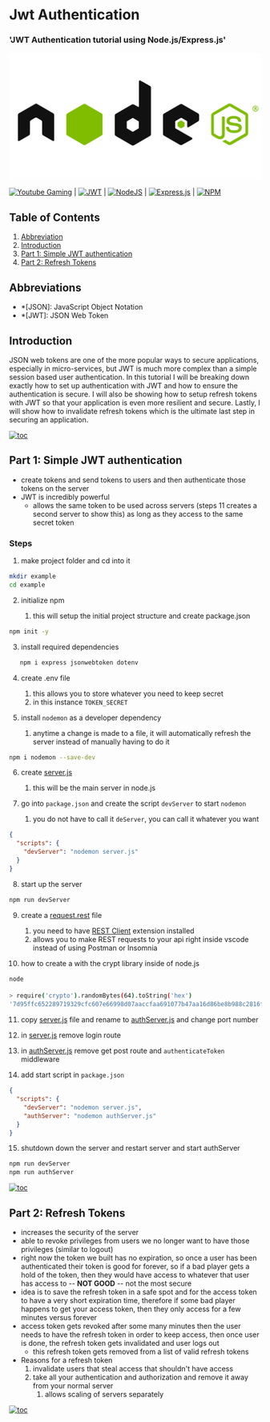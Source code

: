 # Jwt Authentication

### 'JWT Authentication tutorial using Node.js/Express.js'

[![nodejs](../../../../assets/images/nodejs.png)](https://nodejs.org/en/)

[![Youtube Gaming](https://img.shields.io/badge/Youtube-FF0000?style=flat&logo=Youtube&logoColor=white)](https://www.youtube.com/watch?v=mbsmsi7l3r4) |
[![JWT](https://img.shields.io/badge/JWT-black?style=flat&logo=JSON%20web%20tokens)](https://github.com/auth0/node-jsonwebtoken#readme) |
[![NodeJS](https://img.shields.io/badge/Docs-node.js-6DA55F?style=flat&logo=node.js&logoColor=white)](https://nodejs.org/en/docs/) |
[![Express.js](https://img.shields.io/badge/Docs-express.js-%23404d59.svg?style=flat&logo=express&logoColor=%2361DAFB)](https://expressjs.com/en/guide/routing.html) |
[![NPM](https://img.shields.io/badge/NPM-%23000000.svg?style=flat&logo=npm&logoColor=white)](https://www.npmjs.com/)

## Table of Contents

1. [Abbreviation](#abbreviations)
2. [Introduction](#introduction)
3. [Part 1: Simple JWT authentication](#part-1-simple-jwt-authentication)
4. [Part 2: Refresh Tokens](#part-2-refresh-tokens)

## Abbreviations

- \*[JSON]: JavaScript Object Notation
- \*[JWT]: JSON Web Token

## Introduction

JSON web tokens are one of the more popular ways to secure applications, especially in micro-services, but JWT is much more complex than a simple session based user authentication. In this tutorial I will be breaking down exactly how to set up authentication with JWT and how to ensure the authentication is secure. I will also be showing how to setup refresh tokens with JWT so that your application is even more resilient and secure. Lastly, I will show how to invalidate refresh tokens which is the ultimate last step in securing an application.

[![toc](https://img.shields.io/badge/back%20to%20top-%E2%86%A9-red)](#table-of-contents)

## Part 1: Simple JWT authentication

- create tokens and send tokens to users and then authenticate those tokens on the server
- JWT is incredibly powerful
  - allows the same token to be used across servers (steps 11 creates a second server to show this) as long as they access to the same secret token

### Steps

1. make project folder and cd into it

```bash
mkdir example
cd example
```

2. initialize npm

   1. this will setup the initial project structure and create package.json

```bash
npm init -y
```

3. install required dependencies

```bash
   npm i express jsonwebtoken dotenv
```

4. create .env file

   1. this allows you to store whatever you need to keep secret
   1. in this instance `TOKEN_SECRET`

5. install `nodemon` as a developer dependency

   1. anytime a change is made to a file, it will automatically refresh the server instead of manually having to do it

```bash
npm i nodemon --save-dev
```

6. create [server.js](./javascript.node-js.jwt-authentication.examples.server-js.md)

   1. this will be the main server in node.js

7. go into `package.json` and create the script `devServer` to start `nodemon`

   1. you do not have to call it `deServer`, you can call it whatever you want

```json
{
  "scripts": {
    "devServer": "nodemon server.js"
  }
}
```

8. start up the server

```bash
npm run devServer
```

9. create a [request.rest](./javascript.node-js.jwt-authentication.examples.request-rest.md) file

   1. you need to have [REST Client](https://marketplace.visualstudio.com/items?itemName=humao.rest-client) extension installed
   1. allows you to make REST requests to your api right inside vscode instead of using Postman or Insomnia

10. how to create a with the crypt library inside of node.js

```bash
node

> require('crypto').randomBytes(64).toString('hex')
'7d95ffc652289719329cfc607e66998d07aaccfaa691077b47aa16d86be8b988c2816ff3c5f14b8e18290a9d522e01b4611b24a730de609ac6c08c5cb1abfffa'
```

11. copy [server.js](./javascript.node-js.jwt-authentication.examples.server-js.md) file and rename to [authServer.js](./javascript.node-js.jwt-authentication.examples.authServer-js.md) and change port number

12. in [server.js](./javascript.node-js.jwt-authentication.examples.server-js.md) remove login route

13. in [authServer.js](./javascript.node-js.jwt-authentication.examples.authServer-js.md) remove get post route and `authenticateToken` middleware

14. add start script in `package.json`

```json
{
  "scripts": {
    "devServer": "nodemon server.js",
    "authServer": "nodemon authServer.js"
  }
}
```

15. shutdown down the server and restart server and start authServer

```bash
npm run devServer
npm run authServer
```

[![toc](https://img.shields.io/badge/back%20to%20top-%E2%86%A9-red)](#table-of-contents)

## Part 2: Refresh Tokens

- increases the security of the server
- able to revoke privileges from users we no longer want to have those privileges (similar to logout)
- right now the token we built has no expiration, so once a user has been authenticated their token is good for forever, so if a bad player gets a hold of the token, then they would have access to whatever that user has access to -- **NOT GOOD** -- not the most secure
- idea is to save the refresh token in a safe spot and for the access token to have a very short expiration time, therefore if some bad player happens to get your access token, then they only access for a few minutes versus forever
- access token gets revoked after some many minutes then the user needs to have the refresh token in order to keep access, then once user is done, the refresh token gets invalidated and user logs out
  - this refresh token gets removed from a list of valid refresh tokens
- Reasons for a refresh token
  1. invalidate users that steal access that shouldn't have access
  1. take all your authentication and authorization and remove it away from your normal server
     1. allows scaling of servers separately

[![toc](https://img.shields.io/badge/back%20to%20top-%E2%86%A9-red)](#table-of-contents)
